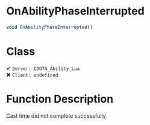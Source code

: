 # OnAbilityPhaseInterrupted
```js
void OnAbilityPhaseInterrupted()
```
# Class
✔ `Server: CDOTA_Ability_Lua`  
✖ `Client: undefined`  

# Function Description
Cast time did not complete successfully.
